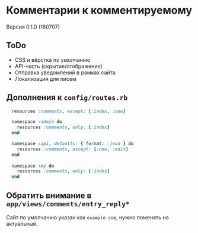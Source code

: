 Комментарии к комментируемому
=============================

Версия 0.1.0 (160707)

ToDo
----

 * CSS и вёрстка по умолчанию
 * API-часть (скрытие/отображение)
 * Отправка уведомлений в рамках сайта
 * Локализация для писем

Дополнения к `config/routes.rb`
------------------------

```ruby
  resources :comments, except: [:index, :new]

  namespace :admin do
    resources :comments, only: [:index]
  end

  namespace :api, defaults: { format: :json } do
    resources :comments, except: [:new, :edit]
  end
  
  namespace :my do
    resources :comments, only: [:index]
  end
```

Обратить внимание в `app/views/comments/entry_reply*`
-----------------------------------------------------

Сайт по умолчанию указан как `example.com`, нужно поменять 
на актуальный.
